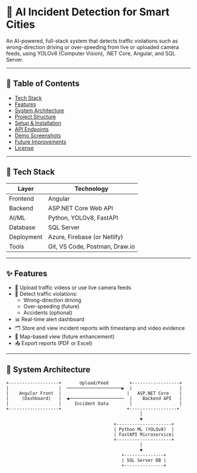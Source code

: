 # 🚦 AI Incident Detection for Smart Cities

An AI-powered, full-stack system that detects traffic violations such as wrong-direction driving or over-speeding from live or uploaded camera feeds, using YOLOv8 (Computer Vision), .NET Core, Angular, and SQL Server.

---

## 📌 Table of Contents
- [Tech Stack](#-tech-stack)
- [Features](#-features)
- [System Architecture](#-system-architecture)
- [Project Structure](#-project-structure)
- [Setup & Installation](#-setup--installation)
- [API Endpoints](#-api-endpoints)
- [Demo Screenshots](#-demo-screenshots)
- [Future Improvements](#-future-improvements)
- [License](#-license)

---

## 🧰 Tech Stack

| Layer      | Technology                            |
|------------|----------------------------------------|
| Frontend   | Angular                                |
| Backend    | ASP.NET Core Web API                   |
| AI/ML      | Python, YOLOv8, FastAPI                |
| Database   | SQL Server                             |
| Deployment | Azure, Firebase (or Netlify)           |
| Tools      | Git, VS Code, Postman, Draw.io         |

---

## ✨ Features

- 🎥 Upload traffic videos or use live camera feeds
- 🚨 Detect traffic violations:
  - Wrong-direction driving
  - Over-speeding (future)
  - Accidents (optional)
- 📊 Real-time alert dashboard
- 🗂 Store and view incident reports with timestamp and video evidence
- 📍 Map-based view (future enhancement)
- 📤 Export reports (PDF or Excel)

---

## 🧱 System Architecture

```text
+-------------------+       Upload/Feed        +------------------+
|                   |  ─────────────────────▶  |                  |
|    Angular Front  |                         |   ASP.NET Core    |
|     (Dashboard)   |  ◀─────────────────────  |    Backend API   |
|                   |     Incident Data        |                  |
+-------------------+                         +------------------+
                                                   │
                                                   ▼
                                         +---------------------+
                                         | Python ML (YOLOv8)  |
                                         | FastAPI Microservice|
                                         +---------------------+
                                                   │
                                                   ▼
                                            +---------------+
                                            | SQL Server DB |
                                            +---------------+

